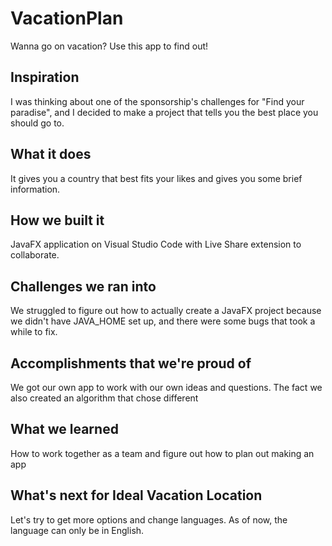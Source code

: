 # VacationPlan
Wanna go on vacation? Use this app to find out!

## Inspiration
I was thinking about one of the sponsorship's challenges for "Find your paradise", and I decided to make a project that tells you the best place you should go to.

## What it does
It gives you a country that best fits your likes and gives you some brief information.

## How we built it
JavaFX application on Visual Studio Code with Live Share extension to collaborate.

## Challenges we ran into
We struggled to figure out how to actually create a JavaFX project because we didn't have JAVA_HOME set up, and there were some bugs that took a while to fix.

## Accomplishments that we're proud of
We got our own app to work with our own ideas and questions. The fact we also created an algorithm that chose different 
## What we learned
How to work together as a team and figure out how to plan out making an app

## What's next for Ideal Vacation Location
Let's try to get more options and change languages. As of now, the language can only be in English.
